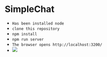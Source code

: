 # SimpleChat
+ <code>Has been installed node</code>
+ <code>clone this repository</code>
+ <code>npm install</code>
+ <code>npm run server</code>
+ <code>The browser opens http://localhost:3200/</code>
+ ![](./other/2.gif)

